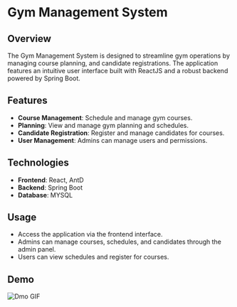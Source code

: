 # Gym Management System

## Overview

The Gym Management System is designed to streamline gym operations by managing course planning, and candidate registrations. The application features an intuitive user interface built with ReactJS and a robust backend powered by Spring Boot.


## Features

- **Course Management**: Schedule and manage gym courses.
- **Planning**: View and manage gym planning and schedules.
- **Candidate Registration**: Register and manage candidates for courses.
- **User Management**: Admins can manage users and permissions.

## Technologies

- **Frontend**: React, AntD
- **Backend**: Spring Boot
- **Database**: MYSQL


## Usage

- Access the application via the frontend interface.
- Admins can manage courses, schedules, and candidates through the admin panel.
- Users can view schedules and register for courses.

## Demo
![Dmo GIF](project.gif)


